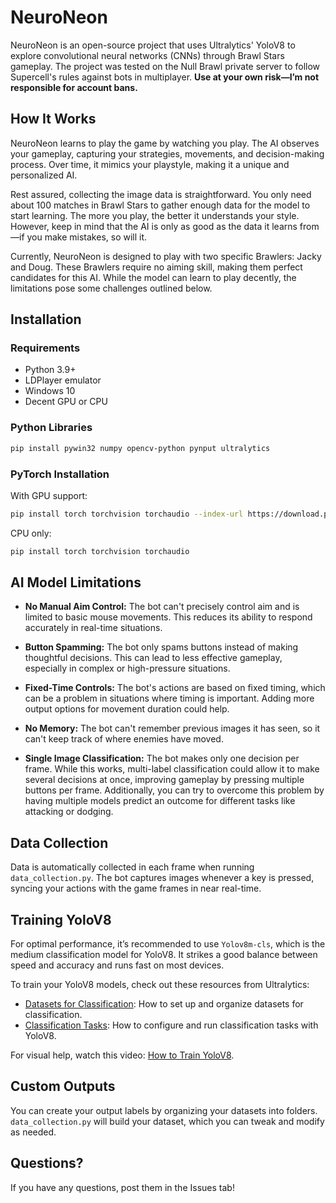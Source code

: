 # NeuroNeon

NeuroNeon is an open-source project that uses Ultralytics' YoloV8 to explore convolutional neural networks (CNNs) through Brawl Stars gameplay. The project was tested on the Null Brawl private server to follow Supercell's rules against bots in multiplayer. **Use at your own risk—I’m not responsible for account bans.**

## How It Works

NeuroNeon learns to play the game by watching you play. The AI observes your gameplay, capturing your strategies, movements, and decision-making process. Over time, it mimics your playstyle, making it a unique and personalized AI.

Rest assured, collecting the image data is straightforward. You only need about 100 matches in Brawl Stars to gather enough data for the model to start learning. The more you play, the better it understands your style. However, keep in mind that the AI is only as good as the data it learns from—if you make mistakes, so will it.

Currently, NeuroNeon is designed to play with two specific Brawlers: Jacky and Doug. These Brawlers require no aiming skill, making them perfect candidates for this AI. While the model can learn to play decently, the limitations pose some challenges outlined below.

## Installation

### Requirements
- Python 3.9+
- LDPlayer emulator
- Windows 10
- Decent GPU or CPU

### Python Libraries
```bash
pip install pywin32 numpy opencv-python pynput ultralytics
```

### PyTorch Installation
With GPU support:
```bash
pip install torch torchvision torchaudio --index-url https://download.pytorch.org/whl/cu118
```
CPU only:
```bash
pip install torch torchvision torchaudio
```

## AI Model Limitations

- **No Manual Aim Control:** The bot can't precisely control aim and is limited to basic mouse movements. This reduces its ability to respond accurately in real-time situations.
  
- **Button Spamming:** The bot only spams buttons instead of making thoughtful decisions. This can lead to less effective gameplay, especially in complex or high-pressure situations.

- **Fixed-Time Controls:** The bot's actions are based on fixed timing, which can be a problem in situations where timing is important. Adding more output options for movement duration could help.

- **No Memory:** The bot can't remember previous images it has seen, so it can't keep track of where enemies have moved.

- **Single Image Classification:** The bot makes only one decision per frame. While this works, multi-label classification could allow it to make several decisions at once, improving gameplay by pressing multiple buttons per frame. Additionally, you can try to overcome this problem by having multiple models predict an outcome for different tasks like attacking or dodging.

## Data Collection

Data is automatically collected in each frame when running `data_collection.py`. The bot captures images whenever a key is pressed, syncing your actions with the game frames in near real-time.

## Training YoloV8

For optimal performance, it’s recommended to use `Yolov8m-cls`, which is the medium classification model for YoloV8. It strikes a good balance between speed and accuracy and runs fast on most devices.

To train your YoloV8 models, check out these resources from Ultralytics:

- [Datasets for Classification](https://docs.ultralytics.com/datasets/classify/): How to set up and organize datasets for classification.
- [Classification Tasks](https://docs.ultralytics.com/tasks/classify/): How to configure and run classification tasks with YoloV8.

For visual help, watch this video: [How to Train YoloV8](https://youtu.be/9a1oRKIi104?si=Dj-Y7qqrMbes8Fq6).

## Custom Outputs

You can create your output labels by organizing your datasets into folders. `data_collection.py` will build your dataset, which you can tweak and modify as needed.

## Questions?

If you have any questions, post them in the Issues tab!
